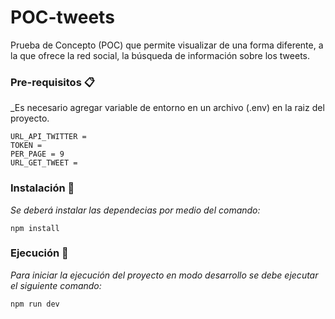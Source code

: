 # POC-tweets
 Prueba de Concepto (POC) que permite visualizar de una forma diferente, a la que ofrece la red social, la búsqueda de información sobre los tweets.

### Pre-requisitos 📋

_Es necesario agregar variable de entorno en un archivo (.env) en la raiz del proyecto. 

```
URL_API_TWITTER = 
TOKEN =
PER_PAGE = 9
URL_GET_TWEET =
```
### Instalación 🔧

_Se deberá instalar las dependecias por medio del comando:_

```
npm install
```

### Ejecución 🚀

_Para iniciar la ejecución del proyecto en modo desarrollo se debe ejecutar el siguiente comando:_

```
npm run dev
```
```
